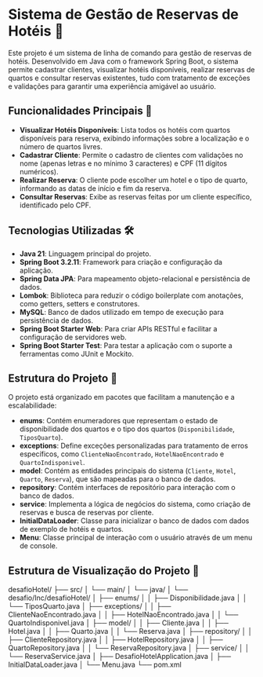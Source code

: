 # Sistema de Gestão de Reservas de Hotéis 🏨

Este projeto é um sistema de linha de comando para gestão de reservas de hotéis. Desenvolvido em Java com o framework Spring Boot, o sistema permite cadastrar clientes, visualizar hotéis disponíveis, realizar reservas de quartos e consultar reservas existentes, tudo com tratamento de exceções e validações para garantir uma experiência amigável ao usuário.

## Funcionalidades Principais 🚀

- **Visualizar Hotéis Disponíveis**: Lista todos os hotéis com quartos disponíveis para reserva, exibindo informações sobre a localização e o número de quartos livres.
- **Cadastrar Cliente**: Permite o cadastro de clientes com validações no nome (apenas letras e no mínimo 3 caracteres) e CPF (11 dígitos numéricos).
- **Realizar Reserva**: O cliente pode escolher um hotel e o tipo de quarto, informando as datas de início e fim da reserva.
- **Consultar Reservas**: Exibe as reservas feitas por um cliente específico, identificado pelo CPF.
## Tecnologias Utilizadas 🛠️

- **Java 21**: Linguagem principal do projeto.
- **Spring Boot 3.2.11**: Framework para criação e configuração da aplicação.
- **Spring Data JPA**: Para mapeamento objeto-relacional e persistência de dados.
- **Lombok**: Biblioteca para reduzir o código boilerplate com anotações, como getters, setters e construtores.
- **MySQL**: Banco de dados utilizado em tempo de execução para persistência de dados.
- **Spring Boot Starter Web**: Para criar APIs RESTful e facilitar a configuração de servidores web.
- **Spring Boot Starter Test**: Para testar a aplicação com o suporte a ferramentas como JUnit e Mockito.

## Estrutura do Projeto 📂

O projeto está organizado em pacotes que facilitam a manutenção e a escalabilidade:

- **enums**: Contém enumeradores que representam o estado de disponibilidade dos quartos e o tipo dos quartos (`Disponibilidade`, `TiposQuarto`).
- **exceptions**: Define exceções personalizadas para tratamento de erros específicos, como `ClienteNaoEncontrado`, `HotelNaoEncontrado` e `QuartoIndisponivel`.
- **model**: Contém as entidades principais do sistema (`Cliente`, `Hotel`, `Quarto`, `Reserva`), que são mapeadas para o banco de dados.
- **repository**: Contém interfaces de repositório para interação com o banco de dados.
- **service**: Implementa a lógica de negócios do sistema, como criação de reservas e busca de reservas por cliente.
- **InitialDataLoader**: Classe para inicializar o banco de dados com dados de exemplo de hotéis e quartos.
- **Menu**: Classe principal de interação com o usuário através de um menu de console.

## Estrutura de Visualização do Projeto 📂

desafioHotel/
├── src/
│   └── main/
│       └── java/
│           └── desafio/Inc/desafioHotel/
│               ├── enums/
│               │   ├── Disponibilidade.java
│               │   └── TiposQuarto.java
│               ├── exceptions/
│               │   ├── ClienteNaoEncontrado.java
│               │   ├── HotelNaoEncontrado.java
│               │   └── QuartoIndisponivel.java
│               ├── model/
│               │   ├── Cliente.java
│               │   ├── Hotel.java
│               │   ├── Quarto.java
│               │   └── Reserva.java
│               ├── repository/
│               │   ├── ClienteRepository.java
│               │   ├── HotelRepository.java
│               │   ├── QuartoRepository.java
│               │   └── ReservaRepository.java
│               ├── service/
│               │   └── ReservaService.java
│               ├── DesafioHotelApplication.java
│               ├── InitialDataLoader.java
│               └── Menu.java
└── pom.xml
